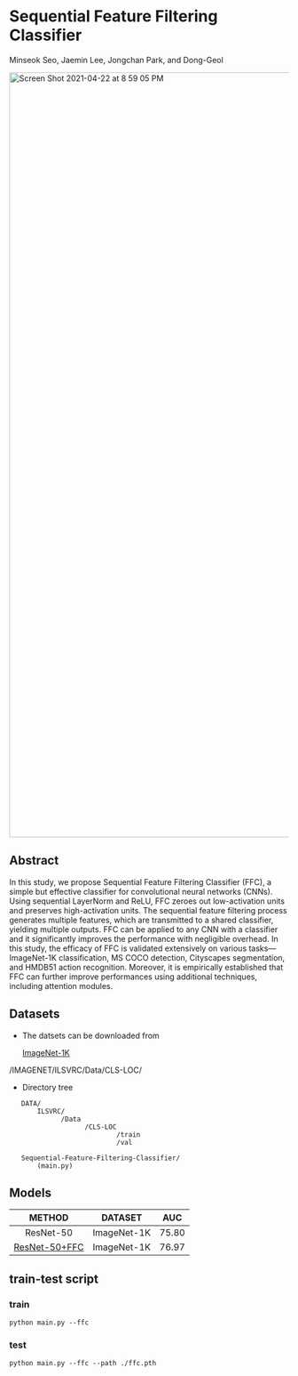 # Sequential Feature Filtering Classifier


Minseok Seo, Jaemin Lee, Jongchan Park, and Dong-Geol

<img width="1376" alt="Screen Shot 2021-04-22 at 8 59 05 PM" src="https://user-images.githubusercontent.com/33244972/115710771-ac47fa00-a3ad-11eb-8c3f-ed4dd5c9ed84.png">

## Abstract

In this study, we propose Sequential Feature Filtering Classifier (FFC), a simple but effective classifier for convolutional neural networks (CNNs). Using sequential LayerNorm and ReLU, FFC zeroes out low-activation units and preserves high-activation units. The sequential feature filtering process generates multiple features, which are transmitted to a shared classifier, yielding multiple outputs. FFC can be applied to any CNN with a classifier and it significantly improves the performance with negligible overhead.  In this study, the efficacy of FFC is validated extensively on various tasks—ImageNet-1K classification, MS COCO detection, Cityscapes segmentation, and HMDB51 action recognition. Moreover, it is empirically established that FFC can further improve performances using additional techniques, including attention modules.


## Datasets

* The datsets can be downloaded from 

    [ImageNet-1K](https://www.kaggle.com/c/imagenet-object-localization-challenge/data)

/IMAGENET/ILSVRC/Data/CLS-LOC/
* Directory tree
 ```
    DATA/
        ILSVRC/ 
              /Data
                    /CLS-LOC
                            /train
                            /val
        
    Sequential-Feature-Filtering-Classifier/
        (main.py)

```

## Models

| METHOD | DATASET | AUC | 
|:--------:|:--------:|:--------:|
| ResNet-50 | ImageNet-1K | 75.80 |
| [ResNet-50+FFC](https://github.com/seominseok0429/Sequential-Feature-Filtering-Classifier/edit/main/README.md) | ImageNet-1K | 76.97 |

## train-test script

### train

```
python main.py --ffc
```

### test

```
python main.py --ffc --path ./ffc.pth
```
